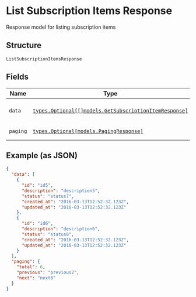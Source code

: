
# List Subscription Items Response

Response model for listing subscription items

## Structure

`ListSubscriptionItemsResponse`

## Fields

| Name | Type | Tags | Description |
|  --- | --- | --- | --- |
| `data` | [`types.Optional[[]models.GetSubscriptionItemResponse]`](../../doc/models/get-subscription-item-response.md) | Optional | The subscription items |
| `paging` | [`types.Optional[models.PagingResponse]`](../../doc/models/paging-response.md) | Optional | Paging object |

## Example (as JSON)

```json
{
  "data": [
    {
      "id": "id5",
      "description": "description5",
      "status": "status7",
      "created_at": "2016-03-13T12:52:32.123Z",
      "updated_at": "2016-03-13T12:52:32.123Z"
    },
    {
      "id": "id6",
      "description": "description6",
      "status": "status8",
      "created_at": "2016-03-13T12:52:32.123Z",
      "updated_at": "2016-03-13T12:52:32.123Z"
    }
  ],
  "paging": {
    "total": 6,
    "previous": "previous2",
    "next": "next8"
  }
}
```

